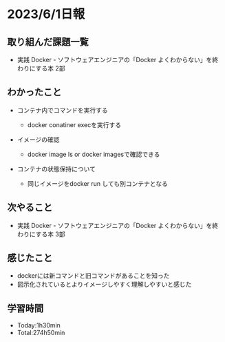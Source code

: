 # 2023/6/1日報

## 取り組んだ課題一覧
- 実践 Docker - ソフトウェアエンジニアの「Docker よくわからない」を終わりにする本 2部

## わかったこと
- コンテナ内でコマンドを実行する
  - docker conatiner execを実行する

- イメージの確認
  - docker image ls or docker imagesで確認できる

- コンテナの状態保持について
  - 同じイメージをdocker run しても別コンテナとなる

## 次やること
- 実践 Docker - ソフトウェアエンジニアの「Docker よくわからない」を終わりにする本 3部


## 感じたこと
- dockerには新コマンドと旧コマンドがあることを知った
- 図示化されているとよりイメージしやすく理解しやすいと感じた

## 学習時間
- Today:1h30min
- Total:274h50min

